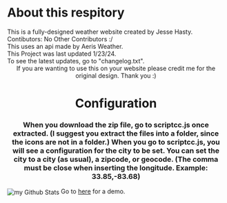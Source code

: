 <h1 class="title">About this respitory</h1>
  <div class="info">This is a fully-designed weather website created by Jesse Hasty.</div>
  <div class="contibutors">
    Contibutors: 
    No Other Contributors :/</div> 
  <div class="info">This uses an api made by Aeris Weather.</div>
  <div class="info">This Project was last updated 1/23/24.</div>
  <div class="info">To see the latest updates, go to "changelog.txt".</div>
  <div align="center">If you are wanting to use this on your website please credit me for the original design. Thank you :)</div>
   <div align="center">
     <h1>Configuration </h1>
     <h3>When you download the zip file, go to scriptcc.js once extracted. (I suggest you extract the files into a folder, since the icons are not in a folder.) When you go to scriptcc.js, you will see a configuration for the city to be set. You can set the city to a city (as usual), a zipcode, or geocode. (The comma must be close when inserting the longitude. Example: 33.85,-83.68)</h3>
   </div>
<img align="center" src="https://github-readme-stats.vercel.app/api?username=JesseWx2011&include_all_commits=true&count_private=true&show_icons=true&line_height=20&title_color=2B5BBD&icon_color=1124BB&text_color=A1A1A1&bg_color=0,000001,130F40" alt="my Github Stats"/>
Go to <a href="https://drive.google.com/file/d/1Wft1JEjsMZ_UdUvqwI4yiDK1jXy4fm_-/view">here</a> for a demo. 

